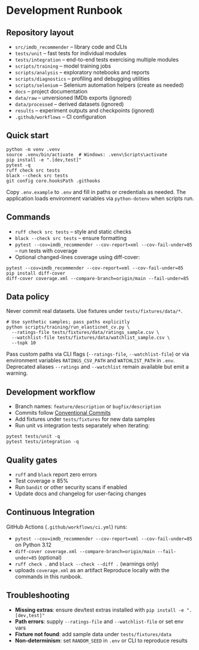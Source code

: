 # Development Runbook

## Repository layout
- `src/imdb_recommender` – library code and CLIs
- `tests/unit` – fast tests for individual modules
- `tests/integration` – end-to-end tests exercising multiple modules
- `scripts/training` – model training jobs
- `scripts/analysis` – exploratory notebooks and reports
- `scripts/diagnostics` – profiling and debugging utilities
- `scripts/selenium` – Selenium automation helpers (create as needed)
- `docs` – project documentation
- `data/raw` – unversioned IMDb exports (ignored)
- `data/processed` – derived datasets (ignored)
- `results` – experiment outputs and checkpoints (ignored)
- `.github/workflows` – CI configuration

## Quick start
```
python -m venv .venv
source .venv/bin/activate  # Windows: .venv\Scripts\activate
pip install -e ".[dev,test]"
pytest -q
ruff check src tests
black --check src tests
git config core.hooksPath .githooks
```
Copy `.env.example` to `.env` and fill in paths or credentials as needed. The
application loads environment variables via `python-dotenv` when scripts run.

## Commands
- `ruff check src tests` – style and static checks
- `black --check src tests` – ensure formatting
- `pytest --cov=imdb_recommender --cov-report=xml --cov-fail-under=85` – run tests with coverage
- Optional changed-lines coverage using diff-cover:
```
pytest --cov=imdb_recommender --cov-report=xml --cov-fail-under=85
pip install diff-cover
diff-cover coverage.xml --compare-branch=origin/main --fail-under=85
```

## Data policy
Never commit real datasets. Use fixtures under `tests/fixtures/data/*`.
```
# Use synthetic samples; pass paths explicitly
python scripts/training/run_elasticnet_cv.py \
  --ratings-file tests/fixtures/data/ratings_sample.csv \
  --watchlist-file tests/fixtures/data/watchlist_sample.csv \
  --topk 10
```
Pass custom paths via CLI flags (`--ratings-file`, `--watchlist-file`) or via
environment variables `RATINGS_CSV_PATH` and `WATCHLIST_PATH` in `.env`.
Deprecated aliases `--ratings` and `--watchlist` remain available but emit a warning.

## Development workflow
- Branch names: `feature/description` or `bugfix/description`
- Commits follow [Conventional Commits](https://www.conventionalcommits.org/)
- Add fixtures under `tests/fixtures` for new data samples
- Run unit vs integration tests separately when iterating:
```
pytest tests/unit -q
pytest tests/integration -q
```

## Quality gates
- `ruff` and `black` report zero errors
- Test coverage ≥ 85%
- Run `bandit` or other security scans if enabled
- Update docs and changelog for user-facing changes

## Continuous Integration
GitHub Actions (`.github/workflows/ci.yml`) runs:
- `pytest --cov=imdb_recommender --cov-report=xml --cov-fail-under=85` on Python 3.12
- `diff-cover coverage.xml --compare-branch=origin/main --fail-under=85` (optional)
- `ruff check .` and `black --check --diff .` (warnings only)
- uploads `coverage.xml` as an artifact
Reproduce locally with the commands in this runbook.

## Troubleshooting
- **Missing extras**: ensure dev/test extras installed with `pip install -e ".[dev,test]"`
- **Path errors**: supply `--ratings-file` and `--watchlist-file` or set env vars
- **Fixture not found**: add sample data under `tests/fixtures/data`
- **Non‑determinism**: set `RANDOM_SEED` in `.env` or CLI to reproduce results

